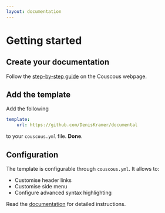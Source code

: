 ```yaml
---
layout: documentation
---
```


# Getting started

## Create your documentation

Follow the [step-by-step guide](http://couscous.io/) on the Couscous webpage.

## Add the template

Add the following

```yaml
template:
    url: https://github.com/DenisKramer/documental
```

to your `couscous.yml` file. **Done**.

## Configuration

The template is configurable through `couscous.yml`. It allows to:

- Customise header links
- Customise side menu
- Configure advanced syntax highlighting

Read the [documentation](documentation.md) for detailed instructions.
